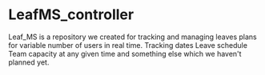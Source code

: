 # LeafMS_controller
Leaf_MS is a repository we created for tracking and managing leaves plans for variable number of users in real time.
Tracking dates 
Leave schedule
Team capacity at any given time
and something else which we haven't planned yet.
